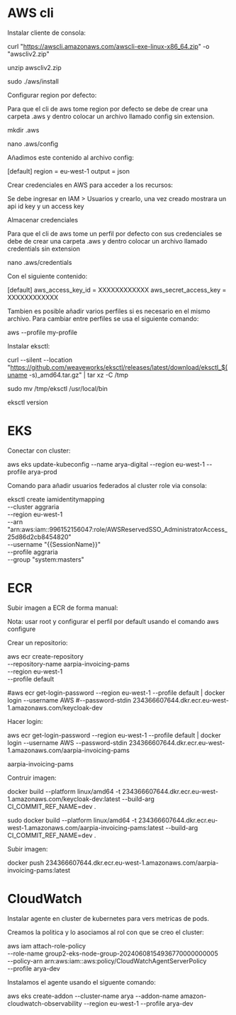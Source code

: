 # AWS cli

Instalar cliente de consola:

  curl "https://awscli.amazonaws.com/awscli-exe-linux-x86_64.zip" -o "awscliv2.zip"
  
  unzip awscliv2.zip
  
  sudo ./aws/install

Configurar region por defecto:

  Para que el cli de aws tome region por defecto se debe de crear una carpeta .aws y dentro colocar un archivo llamado config sin extension.
  
  mkdir .aws  
  
  nano .aws/config
  
Añadimos este contenido al archivo config:

  [default]
  region = eu-west-1
  output = json


Crear credenciales en AWS para acceder a los recursos:

Se debe ingresar en IAM > Usuarios y crearlo, una vez creado mostrara un api id key y un access key

Almacenar credenciales

Para que el cli de aws tome un perfil por defecto con sus credenciales se debe de crear una carpeta .aws y dentro colocar un archivo llamado credentials sin extension

  nano .aws/credentials

Con el siguiente contenido:

  [default]
  aws_access_key_id = XXXXXXXXXXXX
  aws_secret_access_key = XXXXXXXXXXXX

Tambien es posible añadir varios perfiles si es necesario en el mismo archivo. Para cambiar entre perfiles se usa el siguiente comando:

  aws --profile my-profile


Instalar eksctl:

curl --silent --location "https://github.com/weaveworks/eksctl/releases/latest/download/eksctl_$(uname -s)_amd64.tar.gz" | tar xz -C /tmp

sudo mv /tmp/eksctl /usr/local/bin

eksctl version


# EKS


Conectar con cluster:

  aws eks update-kubeconfig --name arya-digital --region eu-west-1 --profile arya-prod


Comando para añadir usuarios federados al cluster role via consola:

eksctl create iamidentitymapping \
  --cluster aggraria \
  --region eu-west-1 \
  --arn "arn:aws:iam::996152156047:role/AWSReservedSSO_AdministratorAccess_25d86d2cb8454820" \
  --username "{{SessionName}}" \
  --profile aggraria \
  --group "system:masters"


# ECR

Subir imagen a ECR de forma manual:

Nota: usar root y configurar el perfil por default usando el comando aws configure


Crear un repositorio:

aws ecr create-repository \
    --repository-name aarpia-invoicing-pams \
    --region eu-west-1 \
    --profile default

#aws ecr get-login-password --region eu-west-1 --profile default | docker login --username AWS #--password-stdin 234366607644.dkr.ecr.eu-west-1.amazonaws.com/keycloak-dev


Hacer login:

  aws ecr get-login-password --region eu-west-1 --profile default | docker login --username AWS --password-stdin 234366607644.dkr.ecr.eu-west-1.amazonaws.com/aarpia-invoicing-pams

aarpia-invoicing-pams


Contruir imagen:

  docker build --platform linux/amd64 -t 234366607644.dkr.ecr.eu-west-1.amazonaws.com/keycloak-dev:latest --build-arg CI_COMMIT_REF_NAME=dev .


sudo docker build --platform linux/amd64 -t 234366607644.dkr.ecr.eu-west-1.amazonaws.com/aarpia-invoicing-pams:latest --build-arg CI_COMMIT_REF_NAME=dev .


Subir imagen:

  docker push 234366607644.dkr.ecr.eu-west-1.amazonaws.com/aarpia-invoicing-pams:latest


# CloudWatch

Instalar agente en cluster de kubernetes para vers metricas de pods. 


Creamos la politica y lo asociamos al rol con que se creo el cluster:


aws iam attach-role-policy \
--role-name group2-eks-node-group-20240608154936770000000005 \
--policy-arn arn:aws:iam::aws:policy/CloudWatchAgentServerPolicy \
--profile arya-dev

Instalamos el agente usando el siguente comando:

aws eks create-addon --cluster-name arya --addon-name amazon-cloudwatch-observability --region eu-west-1 --profile arya-dev
